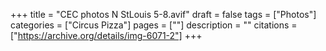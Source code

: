 +++
title = "CEC photos N StLouis 5-8.avif"
draft = false
tags = ["Photos"]
categories = ["Circus Pizza"]
pages = [""]
description = ""
citations = ["https://archive.org/details/img-6071-2"]
+++
